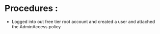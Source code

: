 # Procedures :

+ Logged into out free tier root account and created a user and attached the AdminAccess policy
